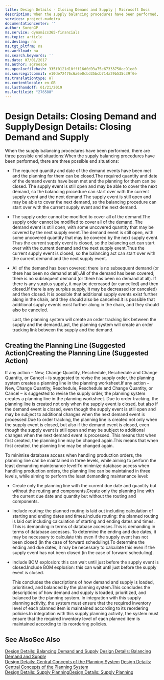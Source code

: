 ```yaml
---
title: Design Details - Closing Demand and Supply | Microsoft Docs
description: When the supply balancing procedures have been performed, there are three possible end situations.
services: project-madeira
documentationcenter: ''
author: SorenGP
ms.service: dynamics365-financials
ms.topic: article
ms.devlang: na
ms.tgt_pltfrm: na
ms.workload: na
ms.search.keywords: ''
ms.date: 07/01/2017
ms.author: sgroespe
ms.openlocfilehash: 335f0121d10fff16d0d93a75e67333750cc91ed0
ms.sourcegitcommit: e10de72476c6a6e0cbd35bcb714a29b535c39f0e
ms.translationtype: HT
ms.contentlocale: en-GB
ms.lasthandoff: 01/21/2019
ms.locfileid: "276588"
---
```

# <a name="design-details-closing-demand-and-supply"></a><span data-ttu-id="c9920-103">Design Details: Closing Demand and Supply</span><span class="sxs-lookup"><span data-stu-id="c9920-103">Design Details: Closing Demand and Supply</span></span>
<span data-ttu-id="c9920-104">When the supply balancing procedures have been performed, there are three possible end situations:</span><span class="sxs-lookup"><span data-stu-id="c9920-104">When the supply balancing procedures have been performed, there are three possible end situations:</span></span>  

- <span data-ttu-id="c9920-105">The required quantity and date of the demand events have been met and the planning for them can be closed.</span><span class="sxs-lookup"><span data-stu-id="c9920-105">The required quantity and date of the demand events have been met and the planning for them can be closed.</span></span> <span data-ttu-id="c9920-106">The supply event is still open and may be able to cover the next demand, so the balancing procedure can start over with the current supply event and the next demand.</span><span class="sxs-lookup"><span data-stu-id="c9920-106">The supply event is still open and may be able to cover the next demand, so the balancing procedure can start over with the current supply event and the next demand.</span></span>  

- <span data-ttu-id="c9920-107">The supply order cannot be modified to cover all of the demand.</span><span class="sxs-lookup"><span data-stu-id="c9920-107">The supply order cannot be modified to cover all of the demand.</span></span> <span data-ttu-id="c9920-108">The demand event is still open, with some uncovered quantity that may be covered by the next supply event.</span><span class="sxs-lookup"><span data-stu-id="c9920-108">The demand event is still open, with some uncovered quantity that may be covered by the next supply event.</span></span> <span data-ttu-id="c9920-109">Thus the current supply event is closed, so the balancing act can start over with the current demand and the next supply event.</span><span class="sxs-lookup"><span data-stu-id="c9920-109">Thus the current supply event is closed, so the balancing act can start over with the current demand and the next supply event.</span></span>  

- <span data-ttu-id="c9920-110">All of the demand has been covered; there is no subsequent demand (or there has been no demand at all).</span><span class="sxs-lookup"><span data-stu-id="c9920-110">All of the demand has been covered; there is no subsequent demand (or there has been no demand at all).</span></span> <span data-ttu-id="c9920-111">If there is any surplus supply, it may be decreased (or cancelled) and then closed.</span><span class="sxs-lookup"><span data-stu-id="c9920-111">If there is any surplus supply, it may be decreased (or canceled) and then closed.</span></span> <span data-ttu-id="c9920-112">It is possible that additional supply events exist further along in the chain, and they should also be cancelled.</span><span class="sxs-lookup"><span data-stu-id="c9920-112">It is possible that additional supply events exist further along in the chain, and they should also be canceled.</span></span>  

  <span data-ttu-id="c9920-113">Last, the planning system will create an order tracking link between the supply and the demand.</span><span class="sxs-lookup"><span data-stu-id="c9920-113">Last, the planning system will create an order tracking link between the supply and the demand.</span></span>  

## <a name="creating-the-planning-line-suggested-action"></a><span data-ttu-id="c9920-114">Creating the Planning Line (Suggested Action)</span><span class="sxs-lookup"><span data-stu-id="c9920-114">Creating the Planning Line (Suggested Action)</span></span>  
 <span data-ttu-id="c9920-115">If any action – New, Change Quantity, Reschedule, Reschedule and Change Quantity, or Cancel – is suggested to revise the supply order, the planning system creates a planning line in the planning worksheet.</span><span class="sxs-lookup"><span data-stu-id="c9920-115">If any action – New, Change Quantity, Reschedule, Reschedule and Change Quantity, or Cancel – is suggested to revise the supply order, the planning system creates a planning line in the planning worksheet.</span></span> <span data-ttu-id="c9920-116">Due to order tracking, the planning line is created not only when the supply event is closed, but also if the demand event is closed, even though the supply event is still open and may be subject to additional changes when the next demand event is processed.</span><span class="sxs-lookup"><span data-stu-id="c9920-116">Due to order tracking, the planning line is created not only when the supply event is closed, but also if the demand event is closed, even though the supply event is still open and may be subject to additional changes when the next demand event is processed.</span></span> <span data-ttu-id="c9920-117">This means that when first created, the planning line may be changed again.</span><span class="sxs-lookup"><span data-stu-id="c9920-117">This means that when first created, the planning line may be changed again.</span></span>  

 <span data-ttu-id="c9920-118">To minimise database access when handling production orders, the planning line can be maintained in three levels, while aiming to perform the least demanding maintenance level:</span><span class="sxs-lookup"><span data-stu-id="c9920-118">To minimize database access when handling production orders, the planning line can be maintained in three levels, while aiming to perform the least demanding maintenance level:</span></span>  

- <span data-ttu-id="c9920-119">Create only the planning line with the current due date and quantity but without the routing and components.</span><span class="sxs-lookup"><span data-stu-id="c9920-119">Create only the planning line with the current due date and quantity but without the routing and components.</span></span>  

- <span data-ttu-id="c9920-120">Include routing: the planned routing is laid out including calculation of starting and ending dates and times.</span><span class="sxs-lookup"><span data-stu-id="c9920-120">Include routing: the planned routing is laid out including calculation of starting and ending dates and times.</span></span> <span data-ttu-id="c9920-121">This is demanding in terms of database accesses.</span><span class="sxs-lookup"><span data-stu-id="c9920-121">This is demanding in terms of database accesses.</span></span> <span data-ttu-id="c9920-122">To determine the ending and due dates, it may be necessary to calculate this even if the supply event has not been closed (in the case of forward scheduling).</span><span class="sxs-lookup"><span data-stu-id="c9920-122">To determine the ending and due dates, it may be necessary to calculate this even if the supply event has not been closed (in the case of forward scheduling).</span></span>  

- <span data-ttu-id="c9920-123">Include BOM explosion: this can wait until just before the supply event is closed.</span><span class="sxs-lookup"><span data-stu-id="c9920-123">Include BOM explosion: this can wait until just before the supply event is closed.</span></span>  

  <span data-ttu-id="c9920-124">This concludes the descriptions of how demand and supply is loaded, prioritised, and balanced by the planning system.</span><span class="sxs-lookup"><span data-stu-id="c9920-124">This concludes the descriptions of how demand and supply is loaded, prioritized, and balanced by the planning system.</span></span> <span data-ttu-id="c9920-125">In integration with this supply planning activity, the system must ensure that the required inventory level of each planned item is maintained according to its reordering policies.</span><span class="sxs-lookup"><span data-stu-id="c9920-125">In integration with this supply planning activity, the system must ensure that the required inventory level of each planned item is maintained according to its reordering policies.</span></span>  

## <a name="see-also"></a><span data-ttu-id="c9920-126">See Also</span><span class="sxs-lookup"><span data-stu-id="c9920-126">See Also</span></span>  
 <span data-ttu-id="c9920-127">[Design Details: Balancing Demand and Supply](design-details-balancing-demand-and-supply.md) </span><span class="sxs-lookup"><span data-stu-id="c9920-127">[Design Details: Balancing Demand and Supply](design-details-balancing-demand-and-supply.md) </span></span>  
 <span data-ttu-id="c9920-128">[Design Details: Central Concepts of the Planning System](design-details-central-concepts-of-the-planning-system.md) </span><span class="sxs-lookup"><span data-stu-id="c9920-128">[Design Details: Central Concepts of the Planning System](design-details-central-concepts-of-the-planning-system.md) </span></span>  
 [<span data-ttu-id="c9920-129">Design Details: Supply Planning</span><span class="sxs-lookup"><span data-stu-id="c9920-129">Design Details: Supply Planning</span></span>](design-details-supply-planning.md)
